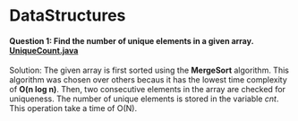 # DataStructures

#### Question 1: Find the number of unique elements in a given array. [UniqueCount.java](https://github.com/JanhviJoshi/DataStructures/blob/master/UniqueCount.java)
Solution: The given array is first sorted using the **MergeSort** algorithm. This algorithm was chosen over others becaus it has the lowest time complexity of **O(n log n)**. Then, two consecutive elements in the array are checked for uniqueness. The number of unique elements is stored in the variable *cnt*. This operation take a time of O(N).
